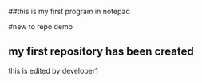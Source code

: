 ##this is my first program in notepad

#new to repo demo

## my first repository has been created
this is edited by developer1
